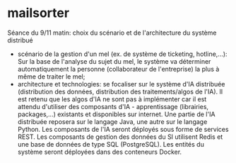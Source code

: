 # mailsorter

Séance du 9/11 matin: choix du scénario et de l'architecture du système distribué
- scénario de la gestion d'un mel (ex. de système de ticketing, hotline,...): Sur la base de l'analyse du sujet du mel, le système va déterminer automatiquement la personne (collaborateur de l'entreprise) la plus à même de traiter le mel;
- architecture et technologies: se focaliser sur le système d'IA distribuée (distribution des données, distribution des traitements/algos de l'IA). Il est retenu que les algos d'IA ne sont pas à implémenter car il est attendu d'utiliser des composants d'IA - apprentissage (librairies, packages,...) existants et disponibles sur internet. Une partie de l'IA distribuée reposera sur le langage Java, une autre sur le langage Python. Les composants de l'IA seront déployés sous forme de services REST. Les composants de gestion des données du SI utilisent Redis et une base de données de type SQL (PostgreSQL). Les entités du système seront déployées dans des conteneurs Docker.
